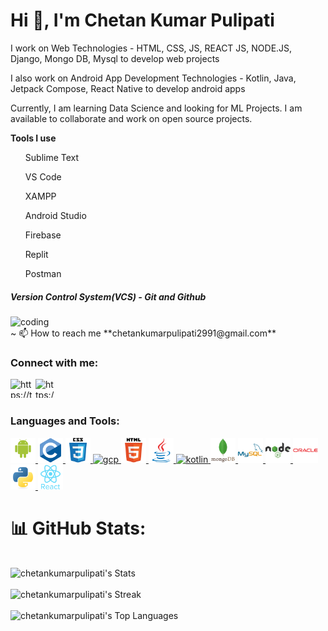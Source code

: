 <h1 align="left">Hi 👋, I'm Chetan Kumar Pulipati</h1>
<p>I work on Web Technologies - HTML, CSS, JS, REACT JS, NODE.JS, Django, Mongo DB, Mysql to develop web projects</p>
<p>I also work on Android App Development Technologies - Kotlin, Java, Jetpack Compose, React Native to develop android apps</p>
<p>Currently, I am learning Data Science and looking for ML Projects. I am available to collaborate and work on open source projects.</p>
<p><b>Tools I use</b></p>
<p>
  <ul>Sublime Text</ul>
  <ul>VS Code</ul>
  <ul>XAMPP</ul>
  <ul>Android Studio</ul>
  <ul>Firebase</ul>
  <ul>Replit</ul>
  <ul>Postman</ul>  
  <h5>Version Control System(VCS) - Git and Github</h5>
</p>
<img id="theme" alt="coding" width="400" src="https://cdn.dribbble.com/users/1708816/screenshots/15637256/media/f9826f0af8a49462f048262a8502035b.gif">
<div align="left">  
~  📫 How to reach me **chetankumarpulipati2991@gmail.com**
</div>
<h3 align="left">Connect with me:</h3>
<p align="left">
<a href="https://twitter.com/chetank77580589" target="blank"><img align="left" src="https://raw.githubusercontent.com/rahuldkjain/github-profile-readme-generator/master/src/images/icons/Social/twitter.svg" alt="https://twitter.com/chetank77580589" height="30" width="40" /></a>
<!-- <a href="https://www.instagram.com/chetan_kumar_p_04/" target="blank"><img align="left" src="https://raw.githubusercontent.com/rahuldkjain/github-profile-readme-generator/master/src/images/icons/Social/instagram.svg" alt="https://www.instagram.com/chetan_kumar_p_04/" height="30" width="40" /></a> -->
<a href="https://www.linkedin.com/in/chetan-kumar-b4388926b/" target="blank"><img align="left" src="https://cdn1.iconfinder.com/data/icons/logotypes/32/circle-linkedin-512.png" alt="https://www.instagram.com/chetan_kumar_p_04/" height="30" width="30" /></a>
</p>
<br></br>
<h3 align="left">Languages and Tools:</h3>

<p align="left"> <a href="https://developer.android.com" target="_blank" rel="noreferrer"> <img src="https://raw.githubusercontent.com/devicons/devicon/master/icons/android/android-original-wordmark.svg" alt="android" width="40" height="40"/> </a> <a href="https://www.cprogramming.com/" target="_blank" rel="noreferrer"> <img src="https://raw.githubusercontent.com/devicons/devicon/master/icons/c/c-original.svg" alt="c" width="40" height="40"/> </a> <a href="https://www.w3schools.com/css/" target="_blank" rel="noreferrer"> <img src="https://raw.githubusercontent.com/devicons/devicon/master/icons/css3/css3-original-wordmark.svg" alt="css3" width="40" height="40"/> </a> <a href="https://cloud.google.com" target="_blank" rel="noreferrer"> <img src="https://www.vectorlogo.zone/logos/google_cloud/google_cloud-icon.svg" alt="gcp" width="40" height="40"/> </a> <a href="https://www.w3.org/html/" target="_blank" rel="noreferrer"> <img src="https://raw.githubusercontent.com/devicons/devicon/master/icons/html5/html5-original-wordmark.svg" alt="html5" width="40" height="40"/> </a> <a href="https://www.java.com" target="_blank" rel="noreferrer"> <img src="https://raw.githubusercontent.com/devicons/devicon/master/icons/java/java-original.svg" alt="java" width="40" height="40"/> </a> <a href="https://kotlinlang.org" target="_blank" rel="noreferrer"> <img src="https://www.vectorlogo.zone/logos/kotlinlang/kotlinlang-icon.svg" alt="kotlin" width="40" height="40"/> </a> <a href="https://www.mongodb.com/" target="_blank" rel="noreferrer"> <img src="https://raw.githubusercontent.com/devicons/devicon/master/icons/mongodb/mongodb-original-wordmark.svg" alt="mongodb" width="40" height="40"/> </a> <a href="https://www.mysql.com/" target="_blank" rel="noreferrer"> <img src="https://raw.githubusercontent.com/devicons/devicon/master/icons/mysql/mysql-original-wordmark.svg" alt="mysql" width="40" height="40"/> </a> <a href="https://nodejs.org" target="_blank" rel="noreferrer"> <img src="https://raw.githubusercontent.com/devicons/devicon/master/icons/nodejs/nodejs-original-wordmark.svg" alt="nodejs" width="40" height="40"/> </a> <a href="https://www.oracle.com/" target="_blank" rel="noreferrer"> <img src="https://raw.githubusercontent.com/devicons/devicon/master/icons/oracle/oracle-original.svg" alt="oracle" width="40" height="40"/> </a> <a href="https://www.python.org" target="_blank" rel="noreferrer"> <img src="https://raw.githubusercontent.com/devicons/devicon/master/icons/python/python-original.svg" alt="python" width="40" height="40"/> </a> <a href="https://reactjs.org/" target="_blank" rel="noreferrer"> <img src="https://raw.githubusercontent.com/devicons/devicon/master/icons/react/react-original-wordmark.svg" alt="react" width="40" height="40"/> </a> </p>

# 📊 GitHub Stats:
<br>![chetankumarpulipati's Stats](https://github-readme-stats.vercel.app/api?username=chetankumarpulipati&theme=vue-dark&show_icons=true&hide_border=true&count_private=true)</br>
<br>![chetankumarpulipati's Streak](https://github-readme-streak-stats.herokuapp.com/?user=chetankumarpulipati&theme=vue-dark&hide_border=true)</br>
<br>![chetankumarpulipati's Top Languages](https://github-readme-stats.vercel.app/api/top-langs/?username=chetankumarpulipati&theme=vue-dark&show_icons=true&hide_border=true&layout=compact)</br>


